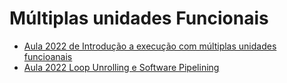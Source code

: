 # Múltiplas unidades Funcionais

* [Aula 2022 de Introdução a execução com múltiplas unidades funcioanais](https://www.youtube.com/playlist?list=PLcvOyD_LMr6m-UOQDoXoD8vFpCjlloeFw)
* [Aula 2022 Loop Unrolling e Software Pipelining](https://www.youtube.com/playlist?list=PLcvOyD_LMr6l2SxWdgklsYjJ-L0WZTgyG)
